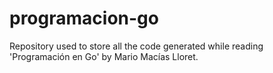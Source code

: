 # programacion-go
Repository used to store all the code generated while reading 'Programación en Go' by Mario Macías Lloret.
